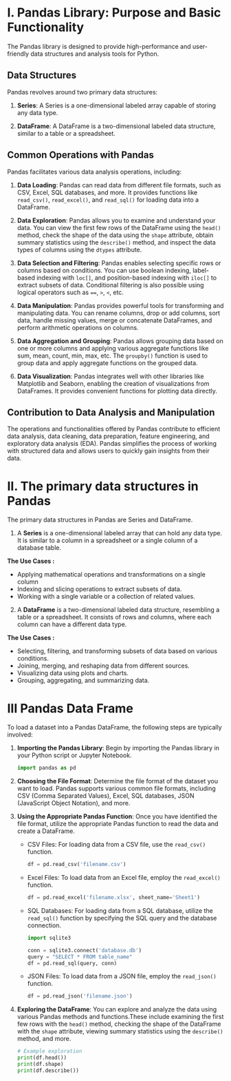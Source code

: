 # I. Pandas Library: Purpose and Basic Functionality

The Pandas library is designed to provide high-performance and user-friendly data structures and analysis tools for Python.

## Data Structures

Pandas revolves around two primary data structures:

1. **Series**: A Series is a one-dimensional labeled array capable of storing any data type.

2. **DataFrame**: A DataFrame is a two-dimensional labeled data structure, similar to a table or a spreadsheet.

## Common Operations with Pandas

Pandas facilitates various data analysis operations, including:

1. **Data Loading**: Pandas can read data from different file formats, such as CSV, Excel, SQL databases, and more. It provides functions like `read_csv()`, `read_excel()`, and `read_sql()` for loading data into a DataFrame.

2. **Data Exploration**: Pandas allows you to examine and understand your data. You can view the first few rows of the DataFrame using the `head()` method, check the shape of the data using the `shape` attribute, obtain summary statistics using the `describe()` method, and inspect the data types of columns using the `dtypes` attribute.

3. **Data Selection and Filtering**: Pandas enables selecting specific rows or columns based on conditions. You can use boolean indexing, label-based indexing with `loc[]`, and position-based indexing with `iloc[]` to extract subsets of data. Conditional filtering is also possible using logical operators such as `==`, `>`, `<`, etc.

4. **Data Manipulation**: Pandas provides powerful tools for transforming and manipulating data. You can rename columns, drop or add columns, sort data, handle missing values, merge or concatenate DataFrames, and perform arithmetic operations on columns.

5. **Data Aggregation and Grouping**: Pandas allows grouping data based on one or more columns and applying various aggregate functions like sum, mean, count, min, max, etc. The `groupby()` function is used to group data and apply aggregate functions on the grouped data.

6. **Data Visualization**: Pandas integrates well with other libraries like Matplotlib and Seaborn, enabling the creation of visualizations from DataFrames. It provides convenient functions for plotting data directly.

## Contribution to Data Analysis and Manipulation

The operations and functionalities offered by Pandas contribute to efficient data analysis, data cleaning, data preparation, feature engineering, and exploratory data analysis (EDA). Pandas simplifies the process of working with structured data and allows users to quickly gain insights from their data.

# II. The primary data structures in Pandas

The primary data structures in Pandas are Series and DataFrame.

1. A **Series** is a one-dimensional labeled array that can hold any data type. It is similar to a column in a spreadsheet or a single column of a database table.<br>

**The Use Cases :**

- Applying mathematical operations and transformations on a single column
- Indexing and slicing operations to extract subsets of data.
- Working with a single variable or a collection of related values.

2. A **DataFrame** is a two-dimensional labeled data structure, resembling a table or a spreadsheet. It consists of rows and columns, where each column can have a different data type.<br>

**The Use Cases :**

- Selecting, filtering, and transforming subsets of data based on various conditions.
- Joining, merging, and reshaping data from different sources.
- Visualizing data using plots and charts.
- Grouping, aggregating, and summarizing data.

# III Pandas Data Frame

To load a dataset into a Pandas DataFrame, the following steps are typically involved:

1. **Importing the Pandas Library**: Begin by importing the Pandas library in your Python script or Jupyter Notebook.

   ```python
   import pandas as pd
   ```

2. **Choosing the File Format**: Determine the file format of the dataset you want to load. Pandas supports various common file formats, including CSV (Comma Separated Values), Excel, SQL databases, JSON (JavaScript Object Notation), and more.

3. **Using the Appropriate Pandas Function**: Once you have identified the file format, utilize the appropriate Pandas function to read the data and create a DataFrame.

   - CSV Files: For loading data from a CSV file, use the `read_csv()` function.

     ```python
     df = pd.read_csv('filename.csv')
     ```

   - Excel Files: To load data from an Excel file, employ the `read_excel()` function.

     ```python
     df = pd.read_excel('filename.xlsx', sheet_name='Sheet1')
     ```

   - SQL Databases: For loading data from a SQL database, utilize the `read_sql()` function by specifying the SQL query and the database connection.

     ```python
     import sqlite3
     
     conn = sqlite3.connect('database.db')
     query = "SELECT * FROM table_name"
     df = pd.read_sql(query, conn)
     ```

   - JSON Files: To load data from a JSON file, employ the `read_json()` function.

     ```python
     df = pd.read_json('filename.json')
     ```

4. **Exploring the DataFrame**: You can explore and analyze the data using various Pandas methods and functions.These include examining the first few rows with the `head()` method, checking the shape of the DataFrame with the `shape` attribute, viewing summary statistics using the `describe()` method, and more.

   ```python
   # Example exploration
   print(df.head())
   print(df.shape)
   print(df.describe())
   ```
